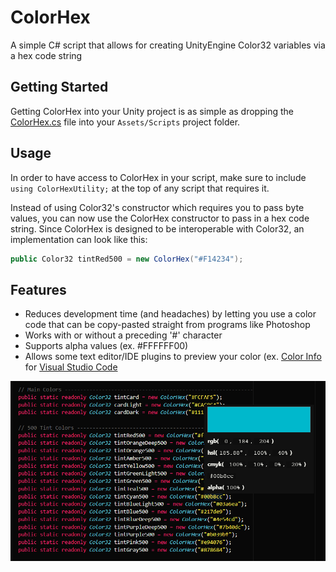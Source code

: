 # ColorHex
A simple C# script that allows for creating UnityEngine Color32 variables via a hex code string

## Getting Started
Getting ColorHex into your Unity project is as simple as dropping the [ColorHex.cs](ColorHex.cs) file into your `Assets/Scripts` project folder.

## Usage
In order to have access to ColorHex in your script, make sure to include `using ColorHexUtility;` at the top of any script that requires it.

Instead of using Color32's constructor which requires you to pass byte values, you can now use the ColorHex constructor to pass in a hex code string. Since ColorHex is designed to be interoperable with Color32, an implementation can look like this:

```cs
public Color32 tintRed500 = new ColorHex("#F14234");
```

## Features
- Reduces development time (and headaches) by letting you use a color code that can be copy-pasted straight from programs like Photoshop
- Works with or without a preceding '#' character
- Supports alpha values (ex. #FFFFFF00)
- Allows some text editor/IDE plugins to preview your color (ex. [Color Info](https://github.com/mattbierner/vscode-color-info) for [Visual Studio Code](https://code.visualstudio.com/)

<img src="example.png" width=600px>

